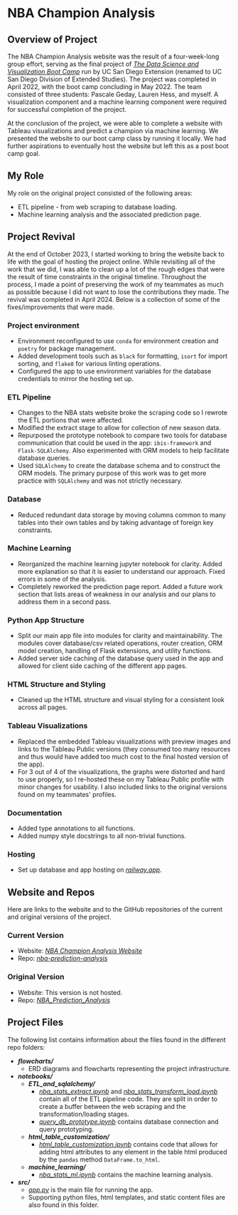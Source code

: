 # **NBA Champion Analysis**

## **Overview of Project**
The NBA Champion Analysis website was the result of a four-week-long group
effort, serving as the final project of [*The Data Science and Visualization Boot Camp*](https://extendedstudies.ucsd.edu/courses-and-programs/data-science-and-visualization-part-i)
run by UC San Diego Extension (renamed to UC San Diego Division of Extended
Studies). The project was completed in April 2022, with the boot camp concluding
in May 2022. The team consisted of three students: Pascale Geday, Lauren Hess,
and myself. A visualization component and a machine learning component were
required for successful completion of the project.

At the conclusion of the project, we were able to complete a website with
Tableau visualizations and predict a champion via machine learning. We presented
the website to our boot camp class by running it locally. We had further
aspirations to eventually host the website but left this as a post boot camp
goal.

## **My Role**
My role on the original project consisted of the following areas:
- ETL pipeline - from web scraping to database loading.
- Machine learning analysis and the associated prediction page.

## **Project Revival**
At the end of October 2023, I started working to bring the website back to life
with the goal of hosting the project online. While revisiting all of the work
that we did, I was able to clean up a lot of the rough edges that were the
result of time constraints in the original timeline. Throughout the process, I
made a point of preserving the work of my teammates as much as possible because
I did not want to lose the contributions they made. The revival was completed in
April 2024. Below is a collection of some of the fixes/improvements that were
made.

### **Project environment**
- Environment reconfigured to use `conda` for environment creation and `poetry`
    for package management.
- Added development tools such as `black` for formatting, `isort` for import
    sorting, and `flake8` for various linting operations.
- Configured the app to use environment variables for the database credentials
    to mirror the hosting set up.

### **ETL Pipeline**
- Changes to the NBA stats website broke the scraping code so I rewrote the ETL
    portions that were affected.
- Modified the extract stage to allow for collection of new season data.
- Repurposed the prototype notebook to compare two tools for database
    communication that could be used in the app: `ibis-framework` and
    `Flask-SQLAlchemy`. Also experimented with ORM models to help facilitate
    database queries.
- Used `SQLAlchemy` to create the database schema and to construct the ORM
  models. The primary purpose of this work was to get more practice with
  `SQLAlchemy` and was not strictly necessary.

### **Database**
- Reduced redundant data storage by moving columns common to many tables into
    their own tables and by taking advantage of foreign key constraints.

### **Machine Learning**
- Reorganized the machine learning jupyter notebook for clarity. Added more
    explanation so that it is easier to understand our approach. Fixed errors in
    some of the analysis.
- Completely reworked the prediction page report. Added a future work section
    that lists areas of weakness in our analysis and our plans to address them
    in a second pass.

### **Python App Structure**
- Split our main app file into modules for clarity and maintainability. The
    modules cover database/csv related operations, router creation, ORM model
    creation, handling of Flask extensions, and utility functions.
- Added server side caching of the database query used in the app and allowed
    for client side caching of the different app pages.

### **HTML Structure and Styling**
- Cleaned up the HTML structure and visual styling for a consistent look across
    all pages.

### **Tableau Visualizations**
- Replaced the embedded Tableau visualizations with preview images and links to
    the Tableau Public versions (they consumed too many resources and thus would
    have added too much cost to the final hosted version of the app).
- For 3 out of 4 of the visualizations, the graphs were distorted and hard to
    use properly, so I re-hosted these on my Tableau Public profile with minor
    changes for usability. I also included links to the original versions found
    on my teammates' profiles.

### **Documentation**
- Added type annotations to all functions.
- Added numpy style docstrings to all non-trivial functions.

### **Hosting**
- Set up database and app hosting on [*railway.app*](https://railway.app/).

## **Website and Repos**
Here are links to the website and to the GitHub repositories of the current and
original versions of the project.

### **Current Version**
- Website:
  [*NBA Champion Analysis Website*](https://nba-champion-analysis.up.railway.app/)
- Repo:
  [*nba-prediction-analysis*](https://github.com/cdpeters/nba-prediction-analysis)

### **Original Version**
- Website: This version is not hosted.
- Repo:
  [*NBA_Prediction_Analysis*](https://github.com/pascalegeday/NBA_Prediction_Analysis)

## **Project Files**
The following list contains information about the files found in the different
repo folders:
- ***flowcharts/***
    - ERD diagrams and flowcharts representing the project infrastructure.
- ***notebooks/***
    - ***ETL_and_sqlalchemy/***
        - [*nba_stats_extract.ipynb*](https://github.com/cdpeters/nba-prediction-analysis/blob/main/notebooks/ETL_and_sqlalchemy/nba_stats_extract.ipynb)
          and
          [*nba_stats_transform_load.ipynb*](https://github.com/cdpeters/nba-prediction-analysis/blob/main/notebooks/ETL_and_sqlalchemy/nba_stats_transform_load.ipynb)
          contain all of the ETL pipeline code. They are split in order to
          create a buffer between the web scraping and the
          transformation/loading stages.
        - [*query_db_prototype.ipynb*](https://github.com/cdpeters/nba-prediction-analysis/blob/main/notebooks/ETL_and_sqlalchemy/query_db_prototype.ipynb)
          contains database connection and query prototyping.
    - ***html_table_customization/***
        - [*html_table_customization.ipynb*](https://github.com/cdpeters/nba-prediction-analysis/blob/main/notebooks/html_table_customization/html_table_customization.ipynb)
          contains code that allows for adding html attributes to any element in
          the table html produced by the `pandas` method `DataFrame.to_html`.
    - ***machine_learning/***
        - [*nba_stats_ml.ipynb*](https://github.com/cdpeters/nba-prediction-analysis/blob/main/notebooks/machine_learning/nba_stats_ml.ipynb)
          contains the machine learning analysis.
- ***src/***
    - [*app.py*](https://github.com/cdpeters/nba-prediction-analysis/blob/main/src/app.py)
      is the main file for running the app.
    - Supporting python files, html templates, and static content files are also
      found in this folder.
